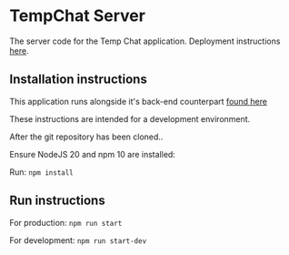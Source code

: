 # TempChat Server
The server code for the Temp Chat application. Deployment instructions [here](https://github.com/FunHaver/temp-chat-deploy).

## Installation instructions

This application runs alongside it's back-end counterpart [found here](https://github.com/FunHaver/temp-chat-client)

These instructions are intended for a development environment.

After the git repository has been cloned..

Ensure NodeJS 20 and npm 10 are installed:

Run:
`npm install`
## Run instructions
For production:
`npm run start`

For development:
`npm run start-dev`
